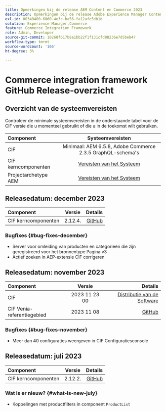 ```yaml
---
title: Opmerkingen bij de release AEM Content en Commerce 2023
description: Opmerkingen bij de release Adobe Experience Manager Content en Commerce 2023.
exl-id: 00349400-6860-4e3c-ba56-fa12afc5db1d
solution: Experience Manager,Commerce
feature: Commerce Integration Framework
role: Admin, Developer
source-git-commit: 10268f617b8a1bb22f1f131cfd88236e7d5beb47
workflow-type: tm+mt
source-wordcount: '166'
ht-degree: 3%

---
```


# Commerce integration framework GitHub Release-overzicht

## Overzicht van de systeemvereisten

Controleer de minimale systeemvereisten in de onderstaande tabel voor de CIF versie die u momenteel gebruikt of die u in de toekomst wilt gebruiken.

| Component | Systeemvereisten |
|:-------|:-----------------------------------------------------------------------------------------------:|
| CIF | Minimaal: AEM 6.5.8, Adobe Commerce 2.3.5 GraphQL-schema&#39;s |
| CIF kerncomponenten | [ Vereisten van het Systeem ](https://github.com/adobe/aem-core-cif-components/blob/master/VERSIONS.md) |
| Projectarchetype AEM | [ Vereisten van het Systeem ](https://github.com/adobe/aem-project-archetype/blob/master/VERSIONS.md) |

## Releasedatum: december 2023

| Component | Versie | Details |
|:-------|:-------:|-----------------------------------------------------------------------------------------------------------:|
| CIF kerncomponenten | 2.12.4. | [ GitHub ](https://github.com/adobe/aem-core-cif-components/releases/tag/core-cif-components-reactor-2.12.4) |

### Bugfixes {#bug-fixes-december}

* Server voor omleiding van producten en categorieën die zijn geregistreerd voor het bronnentype Pagina v3
* Actief zoeken in AEP-extensie CIF corrigeren

## Releasedatum: november 2023

| Component | Versie | Details |
|:-------|:-------------:|----------------------------------------------------------------------------------------------------------------------------------------------------------------------------------------------------------------------------------------------------:|
| CIF | 2023 11 23 00 | [ Distributie van de Software ](https://experience.adobe.com/#/downloads/content/software-distribution/en/aem.html?package=%2Fcontent%2Fsoftware-distribution%2Fen%2Fdetails.html%2Fcontent%2Fdam%2Faem%2Fpublic%2Faem-commerce-addon-65-2023.11.23.00.zip) |
| CIF Venia-referentiegebied | 2023 11 08 | [ GitHub ](https://github.com/adobe/aem-cif-guides-venia/releases/tag/venia-2023.11.08) |

### Bugfixes {#bug-fixes-november}

* Meer dan 40 configuraties weergeven in CIF Configuratiesconsole

## Releasedatum: juli 2023

| Component | Versie | Details |
|:-------|:-------:|--------------------------------------------------------------------------------------------------------------:|
| CIF kerncomponenten | 2.12.2. | [ GitHub ](https://github.com/adobe/aem-core-cif-components/releases/tag/core-cif-components-reactor-2.12.2) |

### Wat is er nieuw? {#what-is-new-july}

* Koppelingen met productfilters in component `ProductList`
